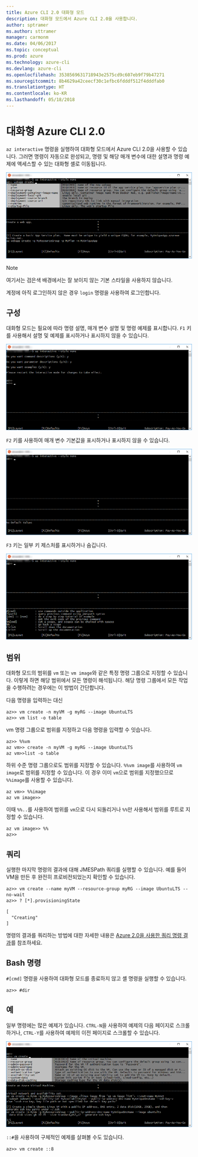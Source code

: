 ```yaml
---
title: Azure CLI 2.0 대화형 모드
description: 대화형 모드에서 Azure CLI 2.0을 사용합니다.
author: sptramer
ms.author: sttramer
manager: carmonm
ms.date: 04/06/2017
ms.topic: conceptual
ms.prod: azure
ms.technology: azure-cli
ms.devlang: azure-cli
ms.openlocfilehash: 3538569631718943e2575cd9c607eb9f79b47271
ms.sourcegitcommit: 8b4629a42ceecf30c1efbc6fdddf512f4dddfab0
ms.translationtype: HT
ms.contentlocale: ko-KR
ms.lasthandoff: 05/18/2018
---
```

# <a name="interactive-azure-cli-20"></a>대화형 Azure CLI 2.0

`az interactive` 명령을 실행하여 대화형 모드에서 Azure CLI 2.0을 사용할 수 있습니다.
그러면 명령이 자동으로 완성되고, 명령 및 해당 매개 변수에 대한 설명과 명령 예제에 액세스할 수 있는 대화형 셸로 이동됩니다.

![대화형 모드](./media/interactive-azure-cli/webapp-create.png)

> [!NOTE]
> 여기서는 검은색 배경에서는 잘 보이지 않는 기본 스타일을 사용하지 않습니다.

계정에 아직 로그인하지 않은 경우 `login` 명령을 사용하여 로그인합니다.

## <a name="configure"></a>구성

대화형 모드는 필요에 따라 명령 설명, 매개 변수 설명 및 명령 예제를 표시합니다.
`F1` 키를 사용해서 설명 및 예제를 표시하거나 표시하지 않을 수 있습니다.

![설명 및 예제](./media/interactive-azure-cli/descriptions-and-examples.png)

`F2` 키를 사용하여 매개 변수 기본값을 표시하거나 표시하지 않을 수 있습니다.

![기본값](./media/interactive-azure-cli/defaults.png)

`F3` 키는 일부 키 제스처를 표시하거나 숨깁니다.

![제스처](./media/interactive-azure-cli/gestures.png)

## <a name="scope"></a>범위

대화형 모드의 범위를 `vm` 또는 `vm image`와 같은 특정 명령 그룹으로 지정할 수 있습니다.
이렇게 하면 해당 범위에서 모든 명령이 해석됩니다.
해당 명령 그룹에서 모든 작업을 수행하려는 경우에는 이 방법이 간단합니다.

다음 명령을 입력하는 대신

```azurecli
az>> vm create -n myVM -g myRG --image UbuntuLTS
az>> vm list -o table
```

vm 명령 그룹으로 범위를 지정하고 다음 명령을 입력할 수 잇습니다.

```azurecli
az>> %%vm
az vm>> create -n myVM -g myRG --image UbuntuLTS
az vm>>list -o table
```

하위 수준 명령 그룹으로도 범위를 지정할 수 있습니다.
`%%vm image`를 사용하여 `vm image`로 범위를 지정할 수 있습니다.
이 경우 이미 `vm`으로 범위를 지정했으므로 `%%image`를 사용할 수 있습니다.

```azurecli
az vm>> %%image
az vm image>>
```

이때 `%%..`를 사용하여 범위를 `vm`으로 다시 되돌리거나 `%%`만 사용해서 범위를 루트로 지정할 수 있습니다.

```azurecli
az vm image>> %%
az>>
```

## <a name="query"></a>쿼리

실행한 마지막 명령의 결과에 대해 JMESPath 쿼리를 실행할 수 있습니다.
예를 들어 VM을 만든 후 완전히 프로비전되었는지 확인할 수 있습니다.

```azurecli
az>> vm create --name myVM --resource-group myRG --image UbuntuLTS --no-wait
az>> ? [*].provisioningState
```

```output
[
  "Creating"
]
```

명령의 결과를 쿼리하는 방법에 대한 자세한 내용은 [Azure 2.0을 사용한 쿼리 명령 결과](query-azure-cli.md)를 참조하세요.

## <a name="bash-commands"></a>Bash 명령

`#[cmd]` 명령을 사용하여 대화형 모드를 종료하지 않고 셸 명령을 실행할 수 있습니다.

```azurecli
az>> #dir
```

## <a name="examples"></a>예

일부 명령에는 많은 예제가 있습니다.
`CTRL-N`을 사용하여 예제의 다음 페이지로 스크롤하거나, `CTRL-Y`를 사용하여 예제의 이전 페이지로 스크롤할 수 있습니다.

![예제](./media/interactive-azure-cli/examples.png)

`::#`을 사용하여 구체적인 예제를 살펴볼 수도 있습니다.

```azurecli
az>> vm create ::8
```
